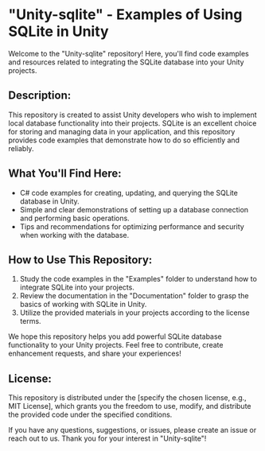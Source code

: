 "Unity-sqlite" - Examples of Using SQLite in Unity
===============================================

Welcome to the "Unity-sqlite" repository! Here, you'll find code examples and resources related to integrating the SQLite database into your Unity projects.

Description:
-----------
This repository is created to assist Unity developers who wish to implement local database functionality into their projects. SQLite is an excellent choice for storing and managing data in your application, and this repository provides code examples that demonstrate how to do so efficiently and reliably.

What You'll Find Here:
----------------------
- C# code examples for creating, updating, and querying the SQLite database in Unity.
- Simple and clear demonstrations of setting up a database connection and performing basic operations.
- Tips and recommendations for optimizing performance and security when working with the database.

How to Use This Repository:
----------------------------------
1. Study the code examples in the "Examples" folder to understand how to integrate SQLite into your projects.
2. Review the documentation in the "Documentation" folder to grasp the basics of working with SQLite in Unity.
3. Utilize the provided materials in your projects according to the license terms.

We hope this repository helps you add powerful SQLite database functionality to your Unity projects. Feel free to contribute, create enhancement requests, and share your experiences!

License:
---------
This repository is distributed under the [specify the chosen license, e.g., MIT License], which grants you the freedom to use, modify, and distribute the provided code under the specified conditions.

If you have any questions, suggestions, or issues, please create an issue or reach out to us. Thank you for your interest in "Unity-sqlite"!
